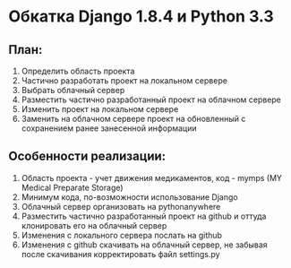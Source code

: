 # Обкатка Django 1.8.4 и Python 3.3

## План:

1. Определить область проекта
1. Частично разработать проект на локальном сервере
1. Выбрать облачный сервер
1. Разместить частично разработанный проект на облачном сервере
1. Изменить проект на локальном сервере
1. Заменить на облачном сервере проект на обновленный с сохранением ранее занесенной информации


## Особенности реализации:

1. Область проекта - учет движения медикаментов, код - mymps (MY Medical Preparate Storage)
1. Минимум кода, по-возможности использование Django
1. Облачный сервер организовать на pythonanywhere
1. Разместить частично разработанный проект на github и оттуда клонировать его на облачный сервер
1. Изменения с локального сервера послать на github
1. Изменения с github скачивать на облачный сервер, не забывая после скачивания корректировать файл settings.py